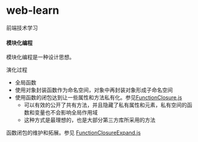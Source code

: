 # web-learn
前端技术学习


#### 模块化编程
模块化编程是一种设计思想。

演化过程
- 全局函数
- 使用对象封装函数作为命名空间，对象中再封装对象形成子命名空间
- 使用函数的闭包达到让一些属性和方法私有化。参见[FunctionClosure.js](js/FunctionClosure.js)
    - 可以有效的公开了共有方法，并且隐藏了私有属性和元素，私有空间的函数和变量也不会影响全局作用域
    - 这种方式是最理想的，也是大部分第三方库所采用的方法

函数闭包的维护和拓展。参见 [FunctionClosureExpand.js](js/FunctionClosureExpand.js)